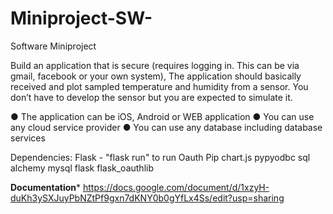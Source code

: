 # Miniproject-SW-
Software Miniproject 

Build an application that is secure (requires logging in. This can be via gmail, facebook or your own system), The application should basically received and plot sampled temperature and humidity from a sensor. You don’t have to develop the sensor but you are expected to simulate it.

● The application can be iOS, Android or WEB application
● You can use any cloud service provider
● You can use any database including database services


Dependencies:
Flask - "flask run" to run 
Oauth 
Pip
chart.js
pypyodbc
sql alchemy
mysql 
flask
flask_oauthlib


******Documentation*******
https://docs.google.com/document/d/1xzyH-duKh3ySXJuyPbNZtPf9gxn7dKNY0b0gYfLx4Ss/edit?usp=sharing
